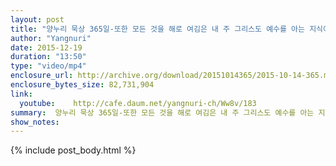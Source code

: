 ```yaml
---
layout: post
title: "양누리 묵상 365일-또한 모든 것을 해로 여김은 내 주 그리스도 예수를 아는 지식이 가장 고상함을 인함이라 [빌립보서 3;8]"
author: "Yangnuri"
date: 2015-12-19
duration: "13:50"
type: "video/mp4"
enclosure_url: http://archive.org/download/20151014365/2015-10-14-365.mp4
enclosure_bytes_size: 82,731,904       
link:
  youtube:    http://cafe.daum.net/yangnuri-ch/Ww8v/183
summary:  양누리 묵상 365일-또한 모든 것을 해로 여김은 내 주 그리스도 예수를 아는 지식이 가장 고상함을 인함이라 [빌립보서 3;8]
show_notes:
---
```

{% include post_body.html %}
